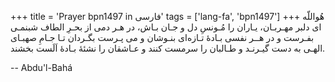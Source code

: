 +++
title = 'Prayer bpn1497 in فارسی'
tags = ['lang-fa', 'bpn1497']
+++
هُواللّه
ای دلبر مهـربـان، يـاران را مُـونسِ دل و جـان بـاش، در هـر دمی از بحـرِ الطاف شبنمـی بفـرست و در هــر نفسی بـادۀ تـازه‌ای بنـوشان و می پـرست بگـردان تـا جـامِ صهبـای الهـی به دست گيـرنـد و طـالبان را سرمست کنند و عـاشقان را نشئۀ بـادۀ اَلَست بخشند.

-- Abdu'l-Bahá
